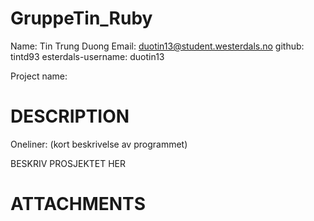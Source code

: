 # GruppeTin_Ruby

Name: Tin Trung Duong
Email: duotin13@student.westerdals.no
github: tintd93
esterdals-username: duotin13

Project name:

# DESCRIPTION

Oneliner: (kort beskrivelse av programmet)

BESKRIV PROSJEKTET HER

# ATTACHMENTS

